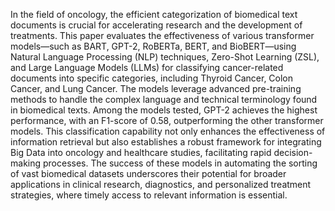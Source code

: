 In the field of oncology, the efficient categorization of biomedical text documents is crucial for accelerating research and the development of treatments. This paper evaluates the effectiveness of various transformer models—such as BART, GPT-2, RoBERTa, BERT, and BioBERT—using Natural Language Processing (NLP) techniques, Zero-Shot Learning (ZSL), and Large Language Models (LLMs) for classifying cancer-related documents into specific categories, including Thyroid Cancer, Colon Cancer, and Lung Cancer. The models leverage advanced pre-training methods to handle the complex language and technical terminology found in biomedical texts. Among the models tested, GPT-2 achieves the highest performance, with an F1-score of 0.58, outperforming the other transformer models. This classification capability not only enhances the effectiveness of information retrieval but also establishes a robust framework for integrating Big Data into oncology and healthcare studies, facilitating rapid decision-making processes. The success of these models in automating the sorting of vast biomedical datasets underscores their potential for broader applications in clinical research, diagnostics, and personalized treatment strategies, where timely access to relevant information is essential.
